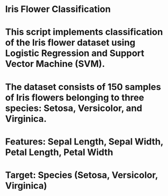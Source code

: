 # Iris Flower Classification
# 
# This script implements classification of the Iris flower dataset using Logistic Regression and Support Vector Machine (SVM).
# The dataset consists of 150 samples of Iris flowers belonging to three species: Setosa, Versicolor, and Virginica.
# Features: Sepal Length, Sepal Width, Petal Length, Petal Width
# Target: Species (Setosa, Versicolor, Virginica)
